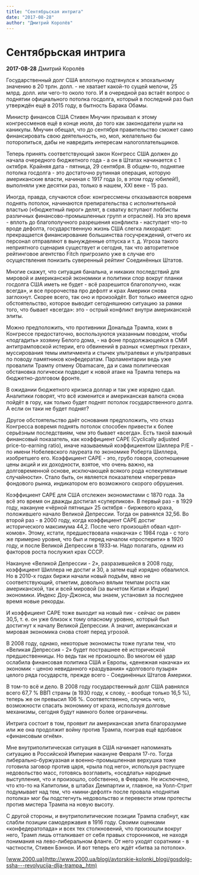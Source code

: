 ```yaml
---
title: "Сентябрьская интрига"
date: "2017-08-28"
author: "Дмитрий Королёв"
---
```


# Сентябрьская интрига

**2017-08-28** Дмитрий Королёв

Государственный долг США вплотную подтянулся к эпохальному значению в 20 трлн. долл. - не хватает какой-то сущей мелочи, 25 млрд. долл. или чего-то около того. И в очередной раз встаёт вопрос о поднятии официального потолка госдолга, который в последний раз был утверждён ещё в 2015 году, в бытность Барака Обамы.

Министр финансов США Стивен Мнучин призывал к этому конгрессменов ещё в конце июля, до того как законодатели ушли на каникулы. Мнучин обещал, что до сентября правительство сможет само финансировать свою деятельность, но, мол, желательно бы поторопиться, дабы не навредить интересам налогоплательщиков.

Теперь принять соответствующий закон Конгресс США должен до начала очередного бюджетного года - а он в Штатах начинается с 1 октября. Крайняя дата - пятница, 29 сентября. В общем-то, поднятие потолка госдолга - это достаточно рутинная операция, которую американские власти, начиная с 1917 года (о, в этом году юбилей!), выполняли уже десятки раз, только в нашем, XXI веке - 15 раз.

Иногда, правда, случаются сбои: конгрессмены отказываются вовремя поднять потолок, начинаются препирательства с исполнительной властью («бюджетный пирог» делят, в схватку вступают лоббисты различных финансово-промышленных групп и отраслей). На это время - вплоть до благополучного разрешения конфликта - наступает что-то вроде дефолта, государственную жизнь США слегка лихорадит: прекращается финансирование большинства госучреждений, отчего их персонал отправляют в вынужденные отпуска и т. д. Угроза такого неприятного сценария существует и сегодня, так что авторитетное рейтинговое агентство Fitch пригрозило уже в случае его осуществления понизить суверенный рейтинг Соединённых Штатов.

Многие скажут, что ситуация банальна, и никаких последствий для мировой и американской экономики и политики спор вокруг планки госдолга США иметь не будет - всё разрешится благополучно, «как всегда», и все пророчества про дефолт и крах Америки снова заглохнут. Скорее всего, так оно и произойдёт. Вот только имеется одно обстоятельство, которое выводит сегодняшнюю ситуацию за рамки того, что бывает «всегда»: это - острый конфликт внутри американской элиты.

Можно предположить, что противники Дональда Трампа, коих в Конгрессе предостаточно, воспользуются указанным поводом, чтобы «подгадить» хозяину Белого дома, - на фоне продолжающейся в СМИ антитрамповской истерии, его обвинений в разных «смертных грехах», муссирования темы импичмента и стычек ультралевых и ультраправых по поводу памятников конфедератам. Парламентарии ведь уже провалили Трампу отмену Obamacare, да и сама политическая обстановка логически подводит к новой атаке на Трампа теперь на бюджетно-долговом фронте.

В ожидании бюджетного кризиса доллар и так уже изрядно сдал. Аналитики говорят, что всё изменится и американская валюта снова пойдёт в гору, как только будет поднят потолок государственного долга. А если он таки не будет поднят?

Другое обстоятельство даёт основания предположить, что отказ Конгресса вовремя поднять потолок способен привести к более серьёзным последствиям, чем это бывает «всегда». Есть такой важный финансовый показатель, как коэффициент CAPE (Cyclically adjusted price-to-earning ratio), иначе называемый коэффициентом Шиллера P/E - по имени Нобелевского лауреата по экономике Роберта Шиллера, изобретшего его. Коэффициент CAPE - это, грубо говоря, соотношение цены акций и их доходности, взятое, что очень важно, на долговременной основе, исключающей всякого рода «спекулятивные случайности». Стало быть, он является показателем «перегрева» фондового рынка, индикатором его возможного скорого обрушения.

Коэффициент CAPE для США отслежен экономистами с 1870 года. За всё это время он дважды достигал «суперпиков». В первый раз - в 1929 году, накануне «чёрной пятницы» 25 октября - биржевого краха, положившего начало Великой Депрессии. Тогда он равнялся 32,56. Во второй раз - в 2000 году, когда коэффициент CAPE достиг исторического максимума 44,2. После чего произошёл обвал «дот-комов». Этому, кстати, предшествовала «накачка» с 1984 года - с того же примерно уровня, что был и перед началом «просперити» в 1920 году, и после Великой Депрессии в 1933-м. Надо полагать, одним из факторов роста послужил крах СССР.

Накануне «Великой Депрессии - 2», разразившейся в 2008 году, коэффициент Шиллера не достиг и 30, а затем ещё изрядно обвалился. Но в 2010-х годах биржи начали новый подъём, явно не соответствующий, отметим, довольно вялым темпам роста как американской, так и всей мировой (за вычетом Китая и Индии) экономики. Индекс Доу-Джонса, мы знаем, установил за последнее время новые рекорды.

И коэффициент CAPE тоже выходит на новый пик - сейчас он равен 30,5, т. е. он уже близок к тому опасному уровню, который был достигнут к началу Великой Депрессии. А значит, американская и мировая экономика снова стоят перед угрозой.

В 2008 году, однако, некоторые экономисты тоже пугали тем, что «Великая Депрессия - 2» будет пострашнее её исторической предшественницы. Но ведь так не произошло. Во многом её удар ослабила финансовая политика США и Европы, «денежная накачка» их экономик - ценою невиданного «раздувания» «долгового пузыря» целого ряда государств, прежде всего - Соединённых Штатов Америки.

В том-то всё и дело. В 2008 году государственный долг США равнялся всего 67,7 % ВВП страны (в 1930 году, к слову, - вообще только 16,5 %), теперь же он превысил 106 %. Соответственно, случись чего, возможности спасать экономику от краха, используя долговые механизмы, сегодня будут намного более ограничены.

Интрига состоит в том, проявит ли американская элита благоразумие или же она продолжит войну против Трампа, поиграв ещё вдобавок «финансовым огнём».

Мне внутриполитическая ситуация в США начинает напоминать ситуацию в Российской Империи накануне Февраля 17-го. Тогда либерально-буржуазная и военно-промышленная верхушка тоже готовила заговор против царя, «рыла под него», используя растущее недовольство масс, готовясь возглавить, «оседлать» народные выступления, что и произошло, собственно, в Феврале. Не исключено, что кто-то на Капитолии, в штабах Демпартии и, главное, на Уолл-Стрит подумывает над тем, что «мини-дефолт» после провала «поднятия потолка» мог бы подстегнуть недовольство и перевести этим протесты против мистера Трампа на новую высоту.

С другой стороны, и внутриполитические позиции Трампа слабнут, как слабли позиции самодержавия в 1916 году. Своими оценками «конфедератопада» и всех тех столкновений, что произошли вокруг него, Трамп лишь отталкивает от себя правых сторонников, не находя понимания на лево-либеральном фланге. От него уходят соратники - в частности, Стивен Бэннон. И вот теперь его ждёт «битва за потолок».

[www.2000.ua](http://www.2000.ua/blogi/avtorskie-kolonki_blogi/gosdolg-ssha---revolyucija-dlja-trampa_.htm)